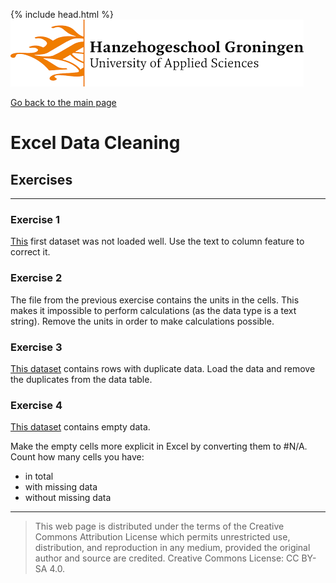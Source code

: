 {% include head.html %}
![Hanze](../hanze/hanze.png)

[Go back to the main page](../index.md)


# Excel Data Cleaning

## Exercises

---

### Exercise 1

[This](./files_06_data_cleaning_exercises/exercise01/calories.xlsx) first dataset was not loaded well. Use the text to column feature to correct it.

### Exercise 2

The file from the previous exercise contains the units in the cells. This makes it impossible to perform calculations (as the data type is a text string). Remove the units in order to make calculations possible.

### Exercise 3

[This dataset](./files_06_data_cleaning_exercises/exercise03/Food%20Composition_mod.csv) contains rows with duplicate data. Load the data and remove the duplicates from the data table.

### Exercise 4

[This dataset](https://www.kaggle.com/datasets/trolukovich/nutritional-values-for-common-foods-and-products) contains empty data.

Make the empty cells more explicit in Excel by converting them to #N/A.  
Count how many cells you have:
- in total
- with missing data
- without missing data


---


>This web page is distributed under the terms of the Creative Commons Attribution License which permits unrestricted use, distribution, and reproduction in any medium, provided the original author and source are credited.
>Creative Commons License: CC BY-SA 4.0.

